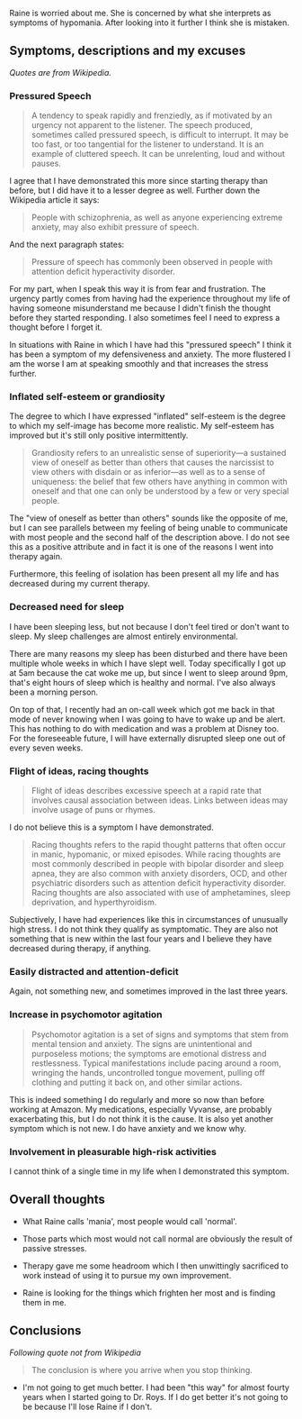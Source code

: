 Raine is worried about me.  She is concerned by what she interprets as
symptoms of hypomania. After looking into it further I think she is mistaken.

## Symptoms, descriptions and my excuses

_Quotes are from Wikipedia._

### Pressured Speech

> A tendency to speak rapidly and frenziedly, as if motivated by an urgency
> not apparent to the listener. The speech produced, sometimes called
> pressured speech, is difficult to interrupt. It may be too fast, or too
> tangential for the listener to understand. It is an example of cluttered
> speech. It can be unrelenting, loud and without pauses.

I agree that I have demonstrated this more since starting therapy than before,
but I did have it to a lesser degree as well. Further down the Wikipedia
article it says:

> People with schizophrenia, as well as anyone experiencing extreme anxiety,
> may also exhibit pressure of speech.

And the next paragraph states:

> Pressure of speech has commonly been observed in people with attention
> deficit hyperactivity disorder.

For my part, when I speak this way it is from fear and frustration. The
urgency partly comes from having had the experience throughout my life of
having someone misunderstand me because I didn't finish the thought before
they started responding. I also sometimes feel I need to express a thought
before I forget it.

In situations with Raine in which I have had this "pressured speech" I think
it has been a symptom of my defensiveness and anxiety. The more flustered I am
the worse I am at speaking smoothly and that increases the stress further.

### Inflated self-esteem or grandiosity

The degree to which I have expressed "inflated" self-esteem is the degree to
which my self-image has become more realistic. My self-esteem has improved but
it's still only positive intermittently.

> Grandiosity refers to an unrealistic sense of superiority—a sustained view
> of oneself as better than others that causes the narcissist to view others
> with disdain or as inferior—as well as to a sense of uniqueness: the belief
> that few others have anything in common with oneself and that one can only
> be understood by a few or very special people.

The "view of oneself as better than others" sounds like the opposite of me,
but I can see parallels between my feeling of being unable to communicate with
most people and the second half of the description above. I do not see this as
a positive attribute and in fact it is one of the reasons I went into therapy
again.

Furthermore, this feeling of isolation has been present all my life and has
decreased during my current therapy.

### Decreased need for sleep

I have been sleeping less, but not because I don't feel tired or don't want to
sleep. My sleep challenges are almost entirely environmental.

There are many reasons my sleep has been disturbed and there have been
multiple whole weeks in which I have slept well. Today specifically I got up
at 5am because the cat woke me up, but since I went to sleep around 9pm,
that's eight hours of sleep which is healthy and normal. I've also always been
a morning person.

On top of that, I recently had an on-call week which got me back in that mode
of never knowing when I was going to have to wake up and be alert. This has
nothing to do with medication and was a problem at Disney too. For the
foreseeable future, I will have externally disrupted sleep one out of every
seven weeks.

### Flight of ideas, racing thoughts

> Flight of ideas describes excessive speech at a rapid rate that involves
> causal association between ideas. Links between ideas may involve usage of
> puns or rhymes.

I do not believe this is a symptom I have demonstrated.

> Racing thoughts refers to the rapid thought patterns that often occur in
> manic, hypomanic, or mixed episodes. While racing thoughts are most commonly
> described in people with bipolar disorder and sleep apnea, they are also
> common with anxiety disorders, OCD, and other psychiatric disorders such as
> attention deficit hyperactivity disorder. Racing thoughts are also
> associated with use of amphetamines, sleep deprivation, and
> hyperthyroidism.

Subjectively, I have had experiences like this in circumstances of unusually
high stress. I do not think they qualify as symptomatic. They are also not
something that is new within the last four years and I believe they have
decreased during therapy, if anything.

### Easily distracted and attention-deficit

Again, not something new, and sometimes improved in the last three years.

### Increase in psychomotor agitation

> Psychomotor agitation is a set of signs and symptoms that stem from mental
> tension and anxiety. The signs are unintentional and purposeless motions;
> the symptoms are emotional distress and restlessness. Typical manifestations
> include pacing around a room, wringing the hands, uncontrolled tongue
> movement, pulling off clothing and putting it back on, and other similar
> actions.

This is indeed something I do regularly and more so now than before working at
Amazon. My medications, especially Vyvanse, are probably exacerbating this,
but I do not think it is the cause. It is also yet another symptom which is
not new. I do have anxiety and we know why.

### Involvement in pleasurable high-risk activities

I cannot think of a single time in my life when I demonstrated this symptom.

## Overall thoughts

- What Raine calls 'mania', most people would call 'normal'.

- Those parts which most would not call normal are obviously the result of
  passive stresses.

- Therapy gave me some headroom which I then unwittingly sacrificed to work
  instead of using it to pursue my own improvement.

- Raine is looking for the things which frighten her most and is finding them
  in me.

## Conclusions

_Following quote not from Wikipedia_

> The conclusion is where you arrive when you stop thinking.

- I'm not going to get much better. I had been "this way" for almost fourty
  years when I started going to Dr. Roys. If I do get better it's not going to
  be because I'll lose Raine if I don't.

